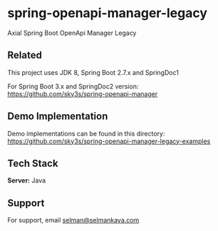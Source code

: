 # spring-openapi-manager-legacy
Axial Spring Boot OpenApi Manager Legacy


## Related

This project uses JDK 8, Spring Boot 2.7.x and SpringDoc1

For Spring Boot 3.x and SpringDoc2 version: https://github.com/sky3s/spring-openapi-manager 

## Demo Implementation

Demo implementations can be found in this directory: https://github.com/sky3s/spring-openapi-manager-legacy-examples

## Tech Stack

**Server:** Java


## Support

For support, email selman@selmankaya.com

